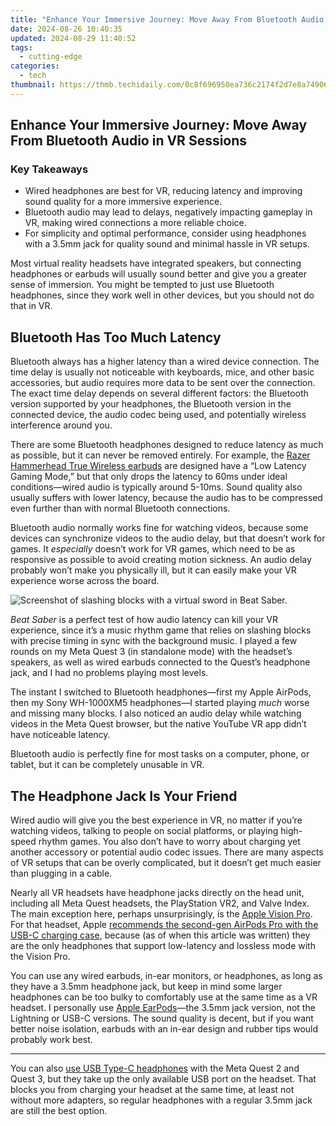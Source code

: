 ```yaml
---
title: "Enhance Your Immersive Journey: Move Away From Bluetooth Audio in VR Sessions"
date: 2024-08-26 10:40:35
updated: 2024-08-29 11:40:52
tags:
  - cutting-edge
categories:
  - tech
thumbnail: https://thmb.techidaily.com/0c8f696950ea736c2174f2d7e8a74906124afdbd8faac5e2796b198a9b431fdb.jpg
---
```


## Enhance Your Immersive Journey: Move Away From Bluetooth Audio in VR Sessions

### Key Takeaways

* Wired headphones are best for VR, reducing latency and improving sound quality for a more immersive experience.
* Bluetooth audio may lead to delays, negatively impacting gameplay in VR, making wired connections a more reliable choice.
* For simplicity and optimal performance, consider using headphones with a 3.5mm jack for quality sound and minimal hassle in VR setups.

 Most virtual reality headsets have integrated speakers, but connecting headphones or earbuds will usually sound better and give you a greater sense of immersion. You might be tempted to just use Bluetooth headphones, since they work well in other devices, but you should not do that in VR.

##  Bluetooth Has Too Much Latency

 Bluetooth always has a higher latency than a wired device connection. The time delay is usually not noticeable with keyboards, mice, and other basic accessories, but audio requires more data to be sent over the connection. The exact time delay depends on several different factors: the Bluetooth version supported by your headphones, the Bluetooth version in the connected device, the audio codec being used, and potentially wireless interference around you.

 There are some Bluetooth headphones designed to reduce latency as much as possible, but it can never be removed entirely. For example, the [Razer Hammerhead True Wireless earbuds](https://www.amazon.com/Razer-Hammerhead-Wireless-Bluetooth-Earbuds/dp/B099LZ2BGB?tag=hotoge-20&ascsubtag=UUhtgUeUpU2002255&asc%5Frefurl=https%3A%2F%2Fwww.howtogeek.com%2Fwant-a-better-vr-experience-ditch-the-bluetooth-headphones%2F&asc%5Fcampaign=Evergreen) are designed have a “Low Latency Gaming Mode,” but that only drops the latency to 60ms under ideal conditions—wired audio is typically around 5-10ms. Sound quality also usually suffers with lower latency, because the audio has to be compressed even further than with normal Bluetooth connections.

 Bluetooth audio normally works fine for watching videos, because some devices can synchronize videos to the audio delay, but that doesn’t work for games. It _especially_ doesn’t work for VR games, which need to be as responsive as possible to avoid creating motion sickness. An audio delay probably won’t make you physically ill, but it can easily make your VR experience worse across the board.

![Screenshot of slashing blocks with a virtual sword in Beat Saber.](https://static1.howtogeekimages.com/wordpress/wp-content/uploads/2024/03/vlcsnap-2024-03-06-16h34m21s259.jpeg) 

_Beat Saber_ is a perfect test of how audio latency can kill your VR experience, since it’s a music rhythm game that relies on slashing blocks with precise timing in sync with the background music. I played a few rounds on my Meta Quest 3 (in standalone mode) with the headset’s speakers, as well as wired earbuds connected to the Quest’s headphone jack, and I had no problems playing most levels.

 The instant I switched to Bluetooth headphones—first my Apple AirPods, then my Sony WH-1000XM5 headphones—I started playing _much_ worse and missing many blocks. I also noticed an audio delay while watching videos in the Meta Quest browser, but the native YouTube VR app didn’t have noticeable latency.

 Bluetooth audio is perfectly fine for most tasks on a computer, phone, or tablet, but it can be completely unusable in VR.

##  The Headphone Jack Is Your Friend

 Wired audio will give you the best experience in VR, no matter if you’re watching videos, talking to people on social platforms, or playing high-speed rhythm games. You also don’t have to worry about charging yet another accessory or potential audio codec issues. There are many aspects of VR setups that can be overly complicated, but it doesn’t get much easier than plugging in a cable.

 Nearly all VR headsets have headphone jacks directly on the head unit, including all Meta Quest headsets, the PlayStation VR2, and Valve Index. The main exception here, perhaps unsurprisingly, is the [Apple Vision Pro](https://tiktok-videos.techidaily.com/formulating-a-heartfelt-tiktok-epilogue-for-2024/). For that headset, Apple [recommends the second-gen AirPods Pro with the USB-C charging case](https://support.apple.com/en-us/HT213920), because (as of when this article was written) they are the only headphones that support low-latency and lossless mode with the Vision Pro.

 You can use any wired earbuds, in-ear monitors, or headphones, as long as they have a 3.5mm headphone jack, but keep in mind some larger headphones can be too bulky to comfortably use at the same time as a VR headset. I personally use [Apple EarPods](https://www.amazon.com/Apple-EarPods-3-5mm-Headphone-Plug/dp/B06X16Z7DZ?tag=hotoge-20&ascsubtag=UUhtgUeUpU2002255&asc%5Frefurl=https%3A%2F%2Fwww.howtogeek.com%2Fwant-a-better-vr-experience-ditch-the-bluetooth-headphones%2F&asc%5Fcampaign=Evergreen)—the 3.5mm jack version, not the Lightning or USB-C versions. The sound quality is decent, but if you want better noise isolation, earbuds with an in-ear design and rubber tips would probably work best.

---

 You can also [use USB Type-C headphones](https://www.meta.com/help/quest/articles/headsets-and-accessories/using-your-headset/using-headphones/) with the Meta Quest 2 and Quest 3, but they take up the only available USB port on the headset. That blocks you from charging your headset at the same time, at least not without more adapters, so regular headphones with a regular 3.5mm jack are still the best option.

<ins class="adsbygoogle"
     style="display:block"
     data-ad-format="autorelaxed"
     data-ad-client="ca-pub-7571918770474297"
     data-ad-slot="1223367746"></ins>



<ins class="adsbygoogle"
     style="display:block"
     data-ad-client="ca-pub-7571918770474297"
     data-ad-slot="8358498916"
     data-ad-format="auto"
     data-full-width-responsive="true"></ins>

